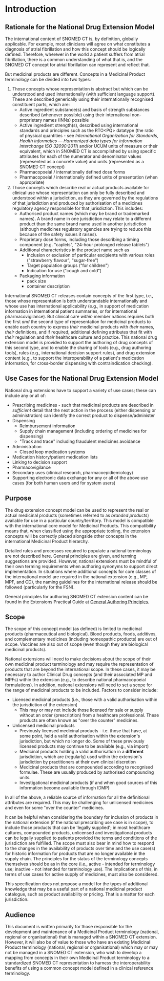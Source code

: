 # Introduction

## Rationale for the National Drug Extension Model <a href="#rationale-for-the-national-drug-extension-model" id="rationale-for-the-national-drug-extension-model"></a>

The international content of SNOMED CT is, by definition, globally applicable.  For example, most clinicians will agree on what constitutes a diagnosis of atrial fibrillation and how this concept should be logically defined.  Therefore, wherever in the world a patient suffers from atrial fibrillation, there is a common understanding of what that is, and the SNOMED CT concept for atrial fibrillation can represent and reflect that.

But medicinal products are different.  Concepts in a Medicinal Product terminology can be divided into two types:

1. Those concepts whose representation is abstract but which can be understood and used internationally (with sufficient language support). These are described generically using their internationally recognised constituent parts, which are: &#x20;
   * Active ingredient substance(s) and basis of strength substances described (whenever possible) using their international non-proprietary names (INNs) possible
   * Active ingredient strength(s), described using international standards and principles such as the RTO\<PQ> datatype (the ratio of physical quantities - see _International Organization for Standards, Health informatics — Harmonized data types for information interchange ISO 32090:2011_) and/or UCUM units of measure or their equivalent, which in SNOMED CT is accomplished by using specific attributes for each of the numerator and denominator values (represented as a concrete value) and units (represented as a SNOMED CT concept)
   * Pharmacopoeial / internationally defined dose forms
   * Pharmacopoeial / internationally defined units of presentation (when appropriate)
2. Those concepts which describe real or actual products available for clinical use whose representation can only be fully described and understood within a jurisdiction, as they are governed by the regulations of that jurisdiction and produced by authorisation of a medicines regulatory agency responsible for that jurisdiction. This includes:
   * Authorised product names (which may be brand or trademarked names). A brand name in one jurisdiction may relate to a different product than the same brand name used in another jurisdiction (although medicines regulatory agencies are trying to reduce this because of the safety issues it raises).
   * Proprietary dose forms, including those describing a timing component  (e.g. "caplets", "24-hour prolonged release tablets")
   * Additional characteristics in the product name such as
     * Inclusion or exclusion of particular excipients with various roles ("strawberry flavour", "sugar-free")
     * Target population groups ("for children")
     * Indication for use ("cough and cold")
   * Packaging information
     * pack size
     * container description

International SNOMED CT releases contain concepts of the first type, i.e., those whose representation is both understandable internationally and whose use has international applicability (e.g., in support of medication information in international patient summaries, or for international pharmacovigilance). But clinical care _within_ member nations requires both the first _and_ the second type of representation for medicinal products to enable each country to express _their_ medicinal products with _their_ names, _their_ definitions, and if required, additional defining attributes that fit with _their_ regulation and _their_ healthcare culture and practice. This national drug extension model is provided to support the authoring of drug concepts of this second type, and to enable the sharing of tools (e.g., drug authoring tools), rules (e.g., international decision support rules), and drug extension content (e.g., to support the interoperability of a patient's medication information, for cross-border dispensing with contraindication checking).

## Use Cases for the National Drug Extension Model <a href="#use-cases-for-the-national-drug-extension-model" id="use-cases-for-the-national-drug-extension-model"></a>

National drug extensions have to support a variety of use cases; these can include any or all of:

* Prescribing medicines - such that medicinal products are described in _sufficient_ detail that the next action in the process (either dispensing or administration) can identify the correct product to dispense/administer
* Dispensing
  * Reimbursement information
  * Supply chain management (including ordering of medicines for dispensing)
  * "Track and trace" including fraudulent medicines avoidance
* Administration
  * Closed loop medication systems
* Medication history/patient medication lists
* Linking to decision support
* Pharmacovigilance
* Secondary uses (clinical research, pharmacoepidiemiology)
* Supporting electronic data exchange for any or all of the above use cases (for both human users and for system users)

## Purpose <a href="#purpose" id="purpose"></a>

The drug extension concept model can be used to represent the real or actual medicinal products (sometimes referred to as _branded products_) available for use in a particular country/territory. This model is compatible with the international core model for Medicinal Products. This compatibility means that, when classified using the appropriate tooling, the extension concepts will be correctly placed alongside other concepts in the international Medicinal Product hierarchy.&#x20;

Detailed rules and processes required to populate a national terminology are not described here.  General principles are given, and terming suggestions are provided.  However, national extensions must be mindful of their own terming requirements when authoring synonyms to support direct implementation. In situations where additional concepts for core classes of the international model are required in the national extension (e.g., MP, MPF, and CD), the naming guidelines for the international release should be followed (particularly for the FSN).

General principles for authoring SNOMED CT extension content can be found in the Extensions Practical Guide at [General Authoring Principles](https://docs.snomed.org/snomed-ct-practical-guides/snomed-ct-extension-guide/5-key-steps/5.4-authoring/5.4.1-general-authoring-principles).

## Scope <a href="#scope" id="scope"></a>

The scope of this concept model (as defined) is limited to medicinal products (pharmaceutical and biological).  Blood products, foods, additives, and complementary medicines (including homeopathic products) are out of scope.  Vaccines are also out of scope (even though they are biological medicinal products).

National extensions will need to make decisions about the scope of their own medicinal product terminology and may require the representation of products that are beyond the international scope. In these cases, it may be necessary to author Clinical Drug concepts (and their associated MP and MPFs) within the extension (e.g., to describe national pharmacopoeial formulations).  In addition, national extensions will need to set a scope for the range of medicinal products to be included. Factors to consider include:

* Licensed medicinal products (i.e., those with a valid authorisation within the jurisdiction of the extension)
  * This may or may not include those licensed for sale or supply without an order (prescription) from a healthcare professional.  These products are often known as "over the counter" medicines.
* Unlicensed medicinal products
  * Previously licensed medicinal products - i.e. those that have, at some point, held a valid authorisation within the extension's jurisdiction, but which no longer do.  Some of these previously licensed products may continue to be available (e.g., via import)
  * Medicinal products holding a valid authorisation in a **different** jurisdiction, which are (regularly) used within the extension's jurisdiction by practitioners at their own clinical discretion
  * Medicinal products that are compounded according to recognised formulae. These are usually produced by authorised compounding units.
  * Investigational medicinal products (if and when good sources of this information become available through IDMP)

In all of the above, a reliable source of information for all the definitional attributes are required. This may be challenging for unlicensed medicines and even for some "over the counter" medicines.

It can be helpful when considering the boundary for inclusion of products in the national extension (if the national prescribing use case is in scope), to include those products that can be 'legally supplied'; in most healthcare cultures, compounded products, unlicensed and investigational products can be legally supplied to patients provided the terms and conditions of the jurisdiction are fulfilled.  The scope must also bear in mind how to respond to the changes in the availability of products over time and the use case(s) for historic information for products that are no longer available in the supply chain.  The principles for the status of the terminology concepts themselves should be as in the core (i.e., active - intended for terminology use; inactive - not intended for terminology use). The implications of this, in terms of use cases for active supply of medicines, must also be considered.

This specification does not propose a model for the types of additional knowledge that may be a useful part of a national medicinal product catalogue, such as product availability or pricing. That is a matter for each jurisdiction.&#x20;

## Audience <a href="#audience" id="audience"></a>

This document is written primarily for those responsible for the development and maintenance of a Medicinal Product terminology (national, regional or organisational) that is managed within a SNOMED CT extension.  However, it will also be of value to those who have an existing Medicinal Product terminology (national, regional or organisational) which may or may not be managed in a SNOMED CT extension, who wish to develop a mapping from concepts in their own Medicinal Product terminology to a standardized SNOMED CT representation to harness the interoperability benefits of using a common concept model defined in a clinical reference terminology.
